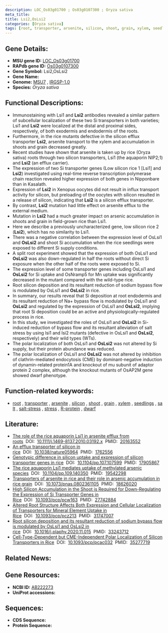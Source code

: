 ```yaml
---
description: LOC_Os03g01700 ; Os03g0107300 ; Oryza sativa
meta_title:
title: Lsi2,OsLsi2
categories: [Oryza sativa]
tags: [root, transporter, arsenite, silicon, shoot, grain, xylem, seedlings, salt, salt stress, stress, R protein, dwarf]
---
```


## Gene Details:
- **MSU gene ID:** [LOC_Os03g01700](http://rice.uga.edu/cgi-bin/ORF_infopage.cgi?orf=LOC_Os03g01700)  
- **RAPdb gene ID:** [Os03g0107300](https://rapdb.dna.affrc.go.jp/locus/?name=Os03g0107300)  
- **Gene Symbol:** Lsi2,OsLsi2
- **Gene Name:**
- **Genome:**  [MSU7](http://rice.uga.edu/)&nbsp;,&nbsp;[IRGSP-1.0](https://rapdb.dna.affrc.go.jp/download/irgsp1.html)
- **Species:** *Oryza sativa*

## Functional Descriptions:
   - Immunostaining with Lsi1 and **Lsi2** antibodies revealed a similar pattern of subcellular localization of these two Si transporters in both varieties; Lsi1 and **Lsi2** were localized at the distal and proximal sides, respectively, of both exodermis and endodermis of the roots.
   - Furthermore, in the rice mutants defective in the silicon efflux transporter **Lsi2**, arsenite transport to the xylem and accumulation in shoots and grain decreased greatly.
   - Recent studies have shown that arsenite is taken up by rice (Oryza sativa) roots through two silicon transporters, Lsi1 (the aquaporin NIP2;1) and **Lsi2** (an efflux carrier).
   - The expression of two Si transporter genes (Low silicon rice 1 [Lsi1] and **Lsi2**) investigated using real-time reverse transcription polymerase chain reaction revealed higher expression of both genes in Nipponbare than in Kasalath.
   - Expression of **Lsi2** in Xenopus oocytes did not result in influx transport activity for silicon, but preloading of the oocytes with silicon resulted in a release of silicon, indicating that **Lsi2** is a silicon efflux transporter.
   - By contrast, **Lsi2** mutation had little effect on arsenite efflux to the external medium.
   - Mutation in **Lsi2** had a much greater impact on arsenic accumulation in shoots and grain in field-grown rice than Lsi1.
   - Here we describe a previously uncharacterized gene, low silicon rice 2 (**Lsi2**), which has no similarity to Lsi1.
   - There was a negative correlation between the expression level of OsLsi1 and **OsLsi2** and shoot Si accumulation when the rice seedlings were exposed to different Si supply conditions.
   - A split root experiment showed that the expression of both OsLsi1 and **OsLsi2** was also down-regulated in half the roots without direct Si exposure when the other half of the roots were exposed to Si.
   - The expression level of some transporter genes including OsLsi1 and **OsLsi2** for Si uptake and OsNramp5 for Mn uptake was significantly decreased in the mutant compared with the wild-type rice.
   - Root silicon deposition and its resultant reduction of sodium bypass flow is modulated by OsLsi1 and **OsLsi2** in rice.
   - In summary, our results reveal that Si deposition at root endodermis and its resultant reduction of Na+ bypass flow is modulated by OsLsi1 and **OsLsi2** and regulated by the expression of OsLsi1 and **OsLsi2**, implying that root Si deposition could be an active and physiologically-regulated process in rice.
   - In this study, we investigated the roles of OsLsi1 and **OsLsi2** in Si-induced reduction of bypass flow and its resultant alleviation of salt stress by using lsi1 and lsi2 mutants (defective in OsLsi1 and **OsLsi2**, respectively) and their wild types (WTs).
   - The polar localization of both OsLsi1 and **OsLsi2** was not altered by Si supply, but their protein abundance was reduced.
   - The polar localization of OsLsi1 and **OsLsi2** was not altered by inhibition of clathrin-mediated endocytosis (CME) by dominant-negative induction of dynamin-related protein1A and knockout of mu subunit of adaptor protein 2 complex, although the knockout mutants of OsAP2M gene showed dwarf phenotype.

## Function-related keywords:
   - [root](/tags/root/)&nbsp;,&nbsp;[transporter](/tags/transporter/)&nbsp;,&nbsp;[arsenite](/tags/arsenite/)&nbsp;,&nbsp;[silicon](/tags/silicon/)&nbsp;,&nbsp;[shoot](/tags/shoot/)&nbsp;,&nbsp;[grain](/tags/grain/)&nbsp;,&nbsp;[xylem](/tags/xylem/)&nbsp;,&nbsp;[seedlings](/tags/seedlings/)&nbsp;,&nbsp;[salt](/tags/salt/)&nbsp;,&nbsp;[salt-stress](/tags/salt-stress/)&nbsp;,&nbsp;[stress](/tags/stress/)&nbsp;,&nbsp;[R-protein](/tags/R-protein/)&nbsp;,&nbsp;[dwarf](/tags/dwarf/)

## Literature:
   - [The role of the rice aquaporin Lsi1 in arsenite efflux from roots](https://www.doi.org/10.1111/j.1469-8137.2010.03192.x)&nbsp;&nbsp;DOI:&nbsp;&nbsp;[10.1111/j.1469-8137.2010.03192.x](https://www.doi.org/10.1111/j.1469-8137.2010.03192.x)&nbsp;&nbsp;PMID:&nbsp;&nbsp;[20163552](https://pubmed.ncbi.nlm.nih.gov/20163552/)
   - [An efflux transporter of silicon in rice](https://www.doi.org/10.1038/nature05964)&nbsp;&nbsp;DOI:&nbsp;&nbsp;[10.1038/nature05964](https://www.doi.org/10.1038/nature05964)&nbsp;&nbsp;PMID:&nbsp;&nbsp;[1762556](https://pubmed.ncbi.nlm.nih.gov/1762556/)
   - [Genotypic difference in silicon uptake and expression of silicon transporter genes in rice](https://www.doi.org/10.1104/pp.107.107599)&nbsp;&nbsp;DOI:&nbsp;&nbsp;[10.1104/pp.107.107599](https://www.doi.org/10.1104/pp.107.107599)&nbsp;&nbsp;PMID:&nbsp;&nbsp;[17905867](https://pubmed.ncbi.nlm.nih.gov/17905867/)
   - [The rice aquaporin Lsi1 mediates uptake of methylated arsenic species](https://www.doi.org/10.1104/pp.109.140350)&nbsp;&nbsp;DOI:&nbsp;&nbsp;[10.1104/pp.109.140350](https://www.doi.org/10.1104/pp.109.140350)&nbsp;&nbsp;PMID:&nbsp;&nbsp;[19542298](https://pubmed.ncbi.nlm.nih.gov/19542298/)
   - [Transporters of arsenite in rice and their role in arsenic accumulation in rice grain](https://www.doi.org/10.1073/pnas.0802361105)&nbsp;&nbsp;DOI:&nbsp;&nbsp;[10.1073/pnas.0802361105](https://www.doi.org/10.1073/pnas.0802361105)&nbsp;&nbsp;PMID:&nbsp;&nbsp;[18626020](https://pubmed.ncbi.nlm.nih.gov/18626020/)
   - [High Silicon Accumulation in the Shoot is Required for Down-Regulating the Expression of Si Transporter Genes in Rice](https://www.doi.org/10.1093/pcp/pcw163)&nbsp;&nbsp;DOI:&nbsp;&nbsp;[10.1093/pcp/pcw163](https://www.doi.org/10.1093/pcp/pcw163)&nbsp;&nbsp;PMID:&nbsp;&nbsp;[27742884](https://pubmed.ncbi.nlm.nih.gov/27742884/)
   - [Altered Root Structure Affects Both Expression and Cellular Localization of Transporters for Mineral Element Uptake in Rice](https://www.doi.org/10.1093/pcp/pcz213)&nbsp;&nbsp;DOI:&nbsp;&nbsp;[10.1093/pcp/pcz213](https://www.doi.org/10.1093/pcp/pcz213)&nbsp;&nbsp;PMID:&nbsp;&nbsp;[31747007](https://pubmed.ncbi.nlm.nih.gov/31747007/)
   - [Root silicon deposition and its resultant reduction of sodium bypass flow is modulated by OsLsi1 and OsLsi2 in rice](https://www.doi.org/10.1016/j.plaphy.2020.11.015)&nbsp;&nbsp;DOI:&nbsp;&nbsp;[10.1016/j.plaphy.2020.11.015](https://www.doi.org/10.1016/j.plaphy.2020.11.015)&nbsp;&nbsp;PMID:&nbsp;&nbsp;[33243712](https://pubmed.ncbi.nlm.nih.gov/33243712/)
   - [Cell-Type-Dependent but CME-Independent Polar Localization of Silicon Transporters in Rice](https://www.doi.org/10.1093/pcp/pcac032)&nbsp;&nbsp;DOI:&nbsp;&nbsp;[10.1093/pcp/pcac032](https://www.doi.org/10.1093/pcp/pcac032)&nbsp;&nbsp;PMID:&nbsp;&nbsp;[35277719](https://pubmed.ncbi.nlm.nih.gov/35277719/)

## Related News:

## Gene Resources:
- **NCBI ID:**  [AB222273](http://www.ncbi.nlm.nih.gov/nuccore/AB222273)
- **UniProt accessions:** [](https://www.uniprot.org/uniprotkb//entry)

## Sequences:
- **CDS Sequence:**
- **Protein Sequence:**
